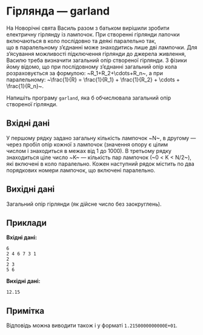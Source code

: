 # Гірлянда — garland

На Новорічні свята Василь разом з&nbsp;батьком вирішили зробити електричну гірлянду із&nbsp;лампочок. При створенні гірлянди лапочки включаються в&nbsp;коло послідовно та&nbsp;деякі паралельно так, що&nbsp;в&nbsp;паралельному з’єднанні може знаходитись лише дві лампочки. Для з’ясування можливості підключення гірлянди до&nbsp;джерела живлення, Василю треба визначити загальний опір створеної гірлянди. З&nbsp;фізики йому відомо, що&nbsp;при послідовному з’єднанні загальний опір кола розраховується за&nbsp;формулою: ~R_1+R_2+\cdots+R_n~, а&nbsp;при паралельному: ~\frac{1}{R} = \frac{1}{R_1} + \frac{1}{R_2} + \cdots + \frac{1}{R_n}~.

Напишіть програму `garland`, яка&nbsp;б&nbsp;обчислювала загальний опір створеної гірлянди.

## Вхідні дані
У&nbsp;першому рядку задано загальну кількість лампочок ~N~, в&nbsp;другому&nbsp;— через пробіл опір кожної з&nbsp;лампочок (значення опору є&nbsp;цілим числом&nbsp;і&nbsp;знаходиться в&nbsp;межах від&nbsp;1 до&nbsp;1000). В&nbsp;третьому рядку знаходиться ціле число ~K~&nbsp;— кількість пар лампочок (~0 < K < N/2~), які включені в&nbsp;коло паралельно. Кожен наступний рядок містить по&nbsp;два порядкових номери лампочок, що&nbsp;включені паралельно.

## Вихідні дані
Загальний опір гірлянди (як&nbsp;дійсне число без заокруглень).

## Приклади
**Вхідні дані:**
```
6
2 4 6 7 3 1
2
2 3
5 6
```

**Вихідні дані:**
```
12.15
```

## Примітка
Відповідь можна виводити також&nbsp;і&nbsp;у&nbsp;форматі `1.2150000000000E+01`.